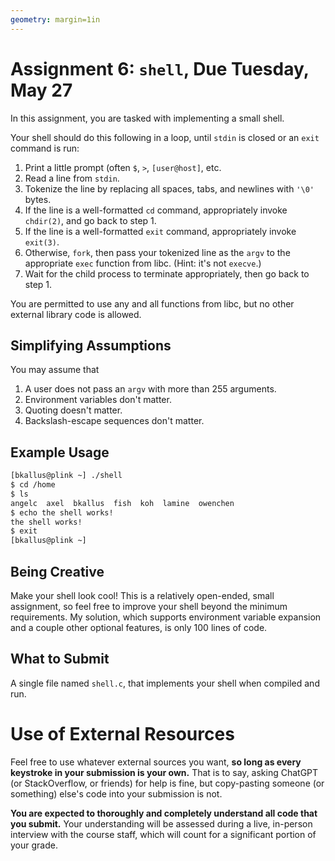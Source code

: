```yaml
---
geometry: margin=1in
---
```


# Assignment 6: `shell`, Due Tuesday, May 27

In this assignment, you are tasked with implementing a small shell.

Your shell should do this following in a loop, until `stdin` is closed
or an `exit` command is run:

1.  Print a little prompt (often `$`, `>`, `[user@host]`, etc.
2.  Read a line from `stdin`.
3.  Tokenize the line by replacing all spaces, tabs, and newlines with
    `'\0'` bytes.
4.  If the line is a well-formatted `cd` command, appropriately invoke
    `chdir(2)`, and go back to step 1.
5.  If the line is a well-formatted `exit` command, appropriately invoke
    `exit(3)`.
6.  Otherwise, `fork`, then pass your tokenized line as the `argv` to
    the appropriate `exec` function from libc. (Hint: it's not `execve`.)
7.  Wait for the child process to terminate appropriately, then go back
    to step 1.

You are permitted to use any and all functions from libc, but no other external library code is allowed.

## Simplifying Assumptions

You may assume that

1.  A user does not pass an `argv` with more than 255 arguments.
2.  Environment variables don't matter.
3.  Quoting doesn't matter.
4.  Backslash-escape sequences don't matter.

## Example Usage

``` bash
[bkallus@plink ~] ./shell
$ cd /home
$ ls
angelc  axel  bkallus  fish  koh  lamine  owenchen
$ echo the shell works!
the shell works!
$ exit
[bkallus@plink ~]
```

## Being Creative

Make your shell look cool! This is a relatively open-ended, small
assignment, so feel free to improve your shell beyond the minimum
requirements. My solution, which supports environment variable expansion
and a couple other optional features, is only 100 lines of code.

## What to Submit

A single file named `shell.c`, that implements your shell when compiled
and run.

# Use of External Resources

Feel free to use whatever external sources you want, **so long as every
keystroke in your submission is your own.** That is to say, asking
ChatGPT (or StackOverflow, or friends) for help is fine, but
copy-pasting someone (or something) else's code into your submission is
not.

**You are expected to thoroughly and completely understand all code that
you submit.** Your understanding will be assessed during a live,
in-person interview with the course staff, which will count for a
significant portion of your grade.
